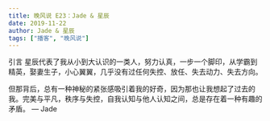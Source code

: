 ```yaml
---
title: 晚风说 E23：Jade & 星辰
date: 2019-11-22
author: Jade & 星辰
tags: ["播客", "晚风说"]
---
```


 引言   星辰代表了我从小到大认识的一类人，努力认真，一步一个脚印，从学霸到精英，娶妻生子，小心翼翼，几乎没有过任何失控、放任、失去动力、失去方向。

但那背后，总有一种神秘的紧张感吸引着我的好奇，因为那也让我想起了过去的我。完美与平凡，秩序与失控，自我认知与他人认知之间，总是存在着一种有趣的矛盾。
— Jade